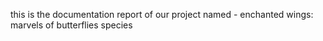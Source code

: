this is the documentation report of our project named - enchanted wings: marvels of butterflies species 
